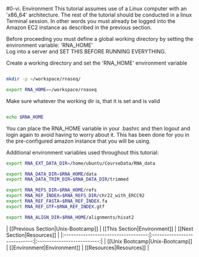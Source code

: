 #0-vi. Environment
This tutorial assumes use of a Linux computer with an 'x86_64' architecture.  The rest of the tutorial should be conducted in a linux Terminal session.  In other words you must already be logged into the Amazon EC2 instance as described in the previous section.

Before proceeding you must define a global working directory by setting the environment variable: 'RNA_HOME'  
Log into a server and SET THIS BEFORE RUNNING EVERYTHING.    

Create a working directory and set the 'RNA_HOME' environment variable

```bash

mkdir -p ~/workspace/rnaseq/

export RNA_HOME=~/workspace/rnaseq

```
	
Make sure whatever the working dir is, that it is set and is valid

```bash

echo $RNA_HOME

```

You can place the RNA_HOME variable in your .bashrc and then logout and login again to avoid having to worry about it. This has been done for you in the pre-configured amazon instance that you will be using.

Additional environment variables used throughout this tutorial:

```bash
export RNA_EXT_DATA_DIR=/home/ubuntu/CourseData/RNA_data

export RNA_DATA_DIR=$RNA_HOME/data
export RNA_DATA_TRIM_DIR=$RNA_DATA_DIR/trimmed

export RNA_REFS_DIR=$RNA_HOME/refs
export RNA_REF_INDEX=$RNA_REFS_DIR/chr22_with_ERCC92
export RNA_REF_FASTA=$RNA_REF_INDEX.fa
export RNA_REF_GTF=$RNA_REF_INDEX.gtf

export RNA_ALIGN_DIR=$RNA_HOME/alignments/hisat2

```


| [[Previous Section|Unix-Bootcamp]]  | [[This Section|Environment]] | [[Next Section|Resources]] |
|:-----------------------------------:|:----------------------------:|:--------------------------:|
| [[Unix Bootcamp|Unix-Bootcamp]]     | [[Environment|Environment]]  | [[Resources|Resources]]    |
